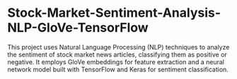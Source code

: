 # Stock-Market-Sentiment-Analysis-NLP-GloVe-TensorFlow
This project uses Natural Language Processing (NLP) techniques to analyze the sentiment of stock market news articles, classifying them as positive or negative. It employs GloVe embeddings for feature extraction and a neural network model built with TensorFlow and Keras for sentiment classification.
